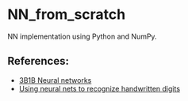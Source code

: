 # NN_from_scratch

NN implementation using Python and NumPy.

## References:
- [3B1B Neural networks](https://www.youtube.com/watch?v=aircAruvnKk&list=PLZHQObOWTQDNU6R1_67000Dx_ZCJB-3pi)
- [Using neural nets to recognize handwritten digits](http://neuralnetworksanddeeplearning.com/chap1.html)

